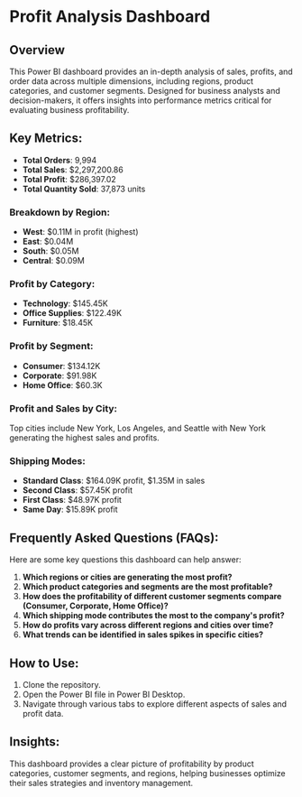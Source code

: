 # Profit Analysis Dashboard

## Overview
This Power BI dashboard provides an in-depth analysis of sales, profits, and order data across multiple dimensions, including regions, product categories, and customer segments. Designed for business analysts and decision-makers, it offers insights into performance metrics critical for evaluating business profitability.

## Key Metrics:
- **Total Orders**: 9,994
- **Total Sales**: $2,297,200.86
- **Total Profit**: $286,397.02
- **Total Quantity Sold**: 37,873 units

### Breakdown by Region:
- **West**: $0.11M in profit (highest)
- **East**: $0.04M
- **South**: $0.05M
- **Central**: $0.09M

### Profit by Category:
- **Technology**: $145.45K
- **Office Supplies**: $122.49K
- **Furniture**: $18.45K

### Profit by Segment:
- **Consumer**: $134.12K
- **Corporate**: $91.98K
- **Home Office**: $60.3K

### Profit and Sales by City:
Top cities include New York, Los Angeles, and Seattle with New York generating the highest sales and profits.

### Shipping Modes:
- **Standard Class**: $164.09K profit, $1.35M in sales
- **Second Class**: $57.45K profit
- **First Class**: $48.97K profit
- **Same Day**: $15.89K profit

## Frequently Asked Questions (FAQs):
Here are some key questions this dashboard can help answer:
1. **Which regions or cities are generating the most profit?**
2. **Which product categories and segments are the most profitable?**
3. **How does the profitability of different customer segments compare (Consumer, Corporate, Home Office)?**
4. **Which shipping mode contributes the most to the company's profit?**
5. **How do profits vary across different regions and cities over time?**
6. **What trends can be identified in sales spikes in specific cities?**

## How to Use:
1. Clone the repository.
2. Open the Power BI file in Power BI Desktop.
3. Navigate through various tabs to explore different aspects of sales and profit data.

## Insights:
This dashboard provides a clear picture of profitability by product categories, customer segments, and regions, helping businesses optimize their sales strategies and inventory management.